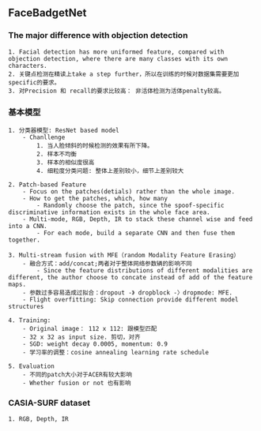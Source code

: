 ## FaceBadgetNet
### The major difference with objection detection
	1. Facial detection has more uniformed feature, compared with objection detection, where there are many classes with its own characters. 
	2. 关键点检测在精读上take a step further，所以在训练的时候对数据集需要更加specific的要求。
	3. 对Precision 和 recall的要求比较高： 非活体检测为活体penalty较高。

### 基本模型
	1. 分类器模型: ResNet based model
		- Chanllenge
			1. 当人脸倾斜的时候检测的效果有所下降。
			2. 样本不均衡
			3. 样本的相似度很高
			4. 细粒度分类问题: 整体上差别较小，细节上差别较大

	2. Patch-based Feature
		- Focus on the patches(detials) rather than the whole image. 
		- How to get the patches, which, how many
			- Randomly choose the patch, since the spoof-specific discriminative information exists in the whole face area.
		- Multi-mode, RGB, Depth, IR to stack these channel wise and feed into a CNN. 
			- For each mode, build a separate CNN and then fuse them together.

	3. Multi-stream fusion with MFE（random Modality Feature Erasing）
		- 融合方式：add/concat;两者对于整体网络参数辆的影响不同
			- Since the feature distributions of different modalities are different, the author choose to concate instead of add of the feature maps. 
		- 参数过多容易造成过拟合：dropout -》 dropblock -〉dropmode: MFE.
		- Flight overfitting: Skip connection provide different model structures

	4. Training:
		- Original image： 112 x 112: 跟模型匹配
		- 32 x 32 as input size. 剪切，对齐 
		- SGD: weight decay 0.0005, momentum: 0.9
		- 学习率的调整：cosine annealing learning rate schedule

	5. Evaluation
		- 不同的patch大小对于ACER有较大影响
		- Whether fusion or not 也有影响



### CASIA-SURF dataset
	1. RGB, Depth, IR



